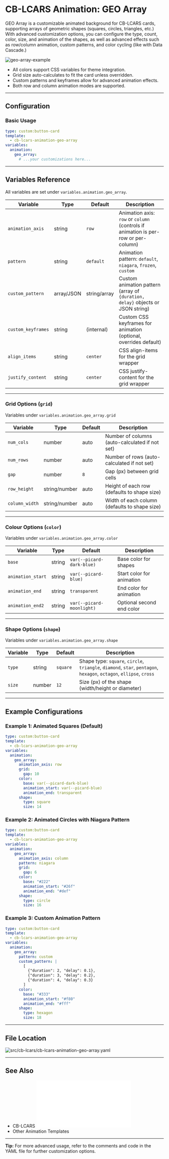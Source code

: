 # CB-LCARS Animation: GEO Array

GEO Array is a customizable animated background for CB-LCARS cards, supporting arrays of geometric shapes (squares, circles, triangles, etc.)  With advanced customization options, you can configure the type, count, color, size, and animation of the shapes, as well as advanced effects such as row/column animation, custom patterns, and color cycling (like with Data Cascade.)

![geo-array-example](../images/screenshots/cb-lcars-geo-array-samples-1.gif)

- All colors support CSS variables for theme integration.
- Grid size auto-calculates to fit the card unless overridden.
- Custom patterns and keyframes allow for advanced animation effects.
- Both row and column animation modes are supported.

---

## Configuration

### Basic Usage

```yaml
type: custom:button-card
template:
  - cb-lcars-animation-geo-array
variables:
  animation:
    geo_array:
      # ...your customizations here...
```

---

## Variables Reference

All variables are set under `variables.animation.geo_array`.

| Variable                | Type      | Default         | Description                                                                                 |
|-------------------------|-----------|-----------------|---------------------------------------------------------------------------------------------|
| `animation_axis`        | string    | `row`           | Animation axis: `row` or `column` (controls if animation is per-row or per-column)          |
| `pattern`               | string    | `default`       | Animation pattern: `default`, `niagara`, `frozen`, `custom`                                 |
| `custom_pattern`        | array/JSON|string/array      | Custom animation pattern (array of `{duration, delay}` objects or JSON string)              |
| `custom_keyframes`      | string    | (internal)      | Custom CSS keyframes for animation (optional, overrides default)                            |
| `align_items`           | string    | `center`        | CSS align-items for the grid wrapper                                                        |
| `justify_content`       | string    | `center`        | CSS justify-content for the grid wrapper                                                    |

---

### Grid Options (`grid`)

Variables under `variables.animation.geo_array.grid`

| Variable             | Type    | Default | Description                                      |
|----------------------|---------|---------|--------------------------------------------------|
| `num_cols`           | number  | auto    | Number of columns (auto-calculated if not set)    |
| `num_rows`           | number  | auto    | Number of rows (auto-calculated if not set)       |
| `gap`                | number  | `8`     | Gap (px) between grid cells                       |
| `row_height`         | string/number | auto | Height of each row (defaults to shape size)       |
| `column_width`       | string/number | auto | Width of each column (defaults to shape size)     |

---

### Colour Options (`color`)

Variables under `variables.animation.geo_array.color`

| Variable           | Type   | Default                    | Description                       |
|--------------------|--------|----------------------------|-----------------------------------|
| `base`             | string | `var(--picard-dark-blue)`  | Base color for shapes             |
| `animation_start`  | string | `var(--picard-blue)`       | Start color for animation         |
| `animation_end`    | string | `transparent`              | End color for animation           |
| `animation_end2`   | string | `var(--picard-moonlight)`  | Optional second end color         |

---

### Shape Options (`shape`)

Variables under `variables.animation.geo_array.shape`

| Variable   | Type   | Default   | Description                                      |
|------------|--------|-----------|--------------------------------------------------|
| `type`     | string | `square`  | Shape type: `square`, `circle`, `triangle`, `diamond`, `star`, `pentagon`, `hexagon`, `octagon`, `ellipse`, `cross` |
| `size`     | number | `12`      | Size (px) of the shape (width/height or diameter) |

---

## Example Configurations

### Example 1: Animated Squares (Default)

```yaml
type: custom:button-card
template:
  - cb-lcars-animation-geo-array
variables:
  animation:
    geo_array:
      animation_axis: row
      grid:
        gap: 10
      color:
        base: var(--picard-dark-blue)
        animation_start: var(--picard-blue)
        animation_end: transparent
      shape:
        type: square
        size: 14
```

### Example 2: Animated Circles with Niagara Pattern

```yaml
type: custom:button-card
template:
  - cb-lcars-animation-geo-array
variables:
  animation:
    geo_array:
      animation_axis: column
      pattern: niagara
      grid:
        gap: 6
      color:
        base: "#222"
        animation_start: "#26f"
        animation_end: "#def"
      shape:
        type: circle
        size: 16
```

### Example 3: Custom Animation Pattern

```yaml
type: custom:button-card
template:
  - cb-lcars-animation-geo-array
variables:
  animation:
    geo_array:
      pattern: custom
      custom_pattern: |
        [
          {"duration": 2, "delay": 0.1},
          {"duration": 3, "delay": 0.2},
          {"duration": 4, "delay": 0.3}
        ]
      color:
        base: "#333"
        animation_start: "#f80"
        animation_end: "#fff"
      shape:
        type: hexagon
        size: 18
```

---

## File Location

![`src/cb-lcars/cb-lcars-animation-geo-array.yaml`](../src/cb-lcars/cb-lcars-animation-geo-array:.yaml)

---

## See Also

- CB-LCARS ![README](../README.md)
- Other Animation Templates

---

**Tip:** For more advanced usage, refer to the comments and code in the YAML file for further customization options.
